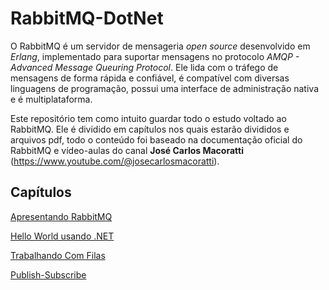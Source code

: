 # RabbitMQ-DotNet

O RabbitMQ é um servidor de mensageria *open source* desenvolvido em *Erlang*, implementado para suportar mensagens no protocolo *AMQP - Advanced Message Queuring Protocol*.
Ele lida com o tráfego de mensagens de forma rápida e confiável, é compatível com diversas linguagens de programação, possui uma interface de administração nativa e é multiplataforma.

Este repositório tem como intuito guardar todo o estudo voltado ao RabbitMQ. Ele é dividido em capítulos nos quais estarão divididos e arquivos pdf, todo o conteúdo foi baseado na documentação oficial do RabbitMQ e vídeo-aulas do canal **José Carlos Macoratti** (https://www.youtube.com/@josecarlosmacoratti).

## Capítulos

[Apresentando RabbitMQ](https://github.com/user-attachments/files/18409256/Apresentando.RabbitMQ.pdf)

[Hello World usando .NET](https://github.com/user-attachments/files/18409271/Hello.World.usando.NET.pdf)

[Trabalhando Com Filas](https://github.com/user-attachments/files/18409289/Trabalhando.Com.Filas.pdf)

[Publish-Subscribe](https://github.com/user-attachments/files/18414137/Publish-Subscribe.pdf)
